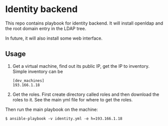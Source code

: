 # Identity backend

This repo contains playbook for identity backend. It will install openldap and the root domain entry in the LDAP tree.

In future, it will also install some web interface.

## Usage

1. Get a virtual machine, find out its public IP, get the IP to inventory. Simple inventory can be
    ```
    [dev_machines]
    193.166.1.18
    ```
2. Get the roles. First create directory called roles and then download the roles to it. See the main yml file for where to get the roles.


Then run the main playbook on the machine:
```
$ ansible-playbook -v identity.yml -e h=193.166.1.18
```


